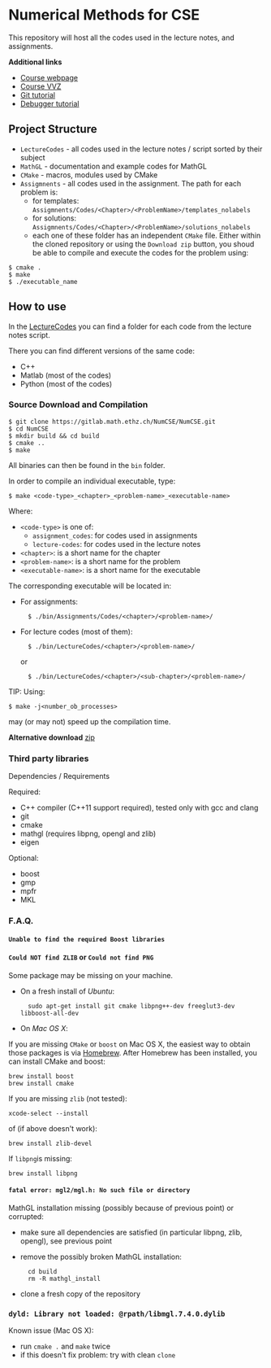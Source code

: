 # Numerical Methods for CSE

This repository will host all the codes used in the lecture notes, and assignments.

**Additional links**

- [Course webpage](https://www.sam.math.ethz.ch/~grsam/HS16/NumCSE/)
- [Course VVZ](http://www.vvz.ethz.ch/Vorlesungsverzeichnis/lerneinheitPre.do?lerneinheitId=109126&semkez=2016W&lang=de)
- [Git tutorial](https://gitlab.math.ethz.ch/tille/gitlab-introduction/blob/master/git/README.md)
- [Debugger tutorial](https://gitlab.math.ethz.ch/tille/debugging-cpp-code-with-lldb)

## Project Structure

- `LectureCodes` - all codes used in the lecture notes / script sorted by their subject
- `MathGL` - documentation and example codes for MathGL
- `CMake` - macros, modules used by CMake
- `Assigmnents` - all codes used in the assignment. The path for each problem is:
    - for templates: `Assigmnents/Codes/<Chapter>/<ProblemName>/templates_nolabels`
    - for solutions: `Assigmnents/Codes/<Chapter>/<ProblemName>/solutions_nolabels`
    - each one of these folder has an independent `CMake` file. Either within the cloned repository
      or using the `Download zip` button, you shoud be able to compile and execute the 
      codes for the problem using:

```
$ cmake .
$ make
$ ./executable_name
```

## How to use

In the [LectureCodes](LectureCodes/) you can find a folder for each code from the lecture notes script.

There you can find different versions of the same code:

- C++
- Matlab (most of the codes)
- Python (most of the codes)

### Source Download and Compilation

	$ git clone https://gitlab.math.ethz.ch/NumCSE/NumCSE.git
	$ cd NumCSE
	$ mkdir build && cd build
	$ cmake ..
	$ make

All binaries can then be found in the `bin` folder.

In order to compile an individual executable, type:

    $ make <code-type>_<chapter>_<problem-name>_<executable-name>
    
Where:
- `<code-type>` is one of:
  - `assignment_codes`: for codes used in assignments
  - `lecture-codes`: for codes used in the lecture notes
- `<chapter>`: is a short name for the chapter
- `<problem-name>`: is a short name for the problem
- `<executable-name>`: is a short name for the executable
    
The corresponding executable will be located in:
- For assignments:


        $ ./bin/Assignments/Codes/<chapter>/<problem-name>/

- For lecture codes (most of them):

        $ ./bin/LectureCodes/<chapter>/<problem-name>/
        
    
    or
    
        $ ./bin/LectureCodes/<chapter>/<sub-chapter>/<problem-name>/

TIP: Using:

    $ make -j<number_ob_processes>
    
may (or may not) speed up the compilation time.

__Alternative download__ [zip](https://gitlab.math.ethz.ch/NumCSE/NumCSE/repository/archive.zip?ref=master)

### Third party libraries

Dependencies / Requirements

Required:
- C++ compiler (C++11 support required), tested only with gcc and clang
- git
- cmake
- mathgl (requires libpng, opengl and zlib)
- eigen

Optional:
- boost
- gmp
- mpfr
- MKL

### F.A.Q.

#### `Unable to find the required Boost libraries`
#### `Could NOT find ZLIB` or `Could not find PNG`

Some package may be missing on your machine.

- On a fresh install of *Ubuntu*:

        sudo apt-get install git cmake libpng++-dev freeglut3-dev libboost-all-dev
    
- On *Mac OS X*:

If you are missing `CMake` or `boost` on Mac OS X, the easiest way to obtain those packages is via [Homebrew](http://brew.sh/).
After Homebrew has been installed, you can install CMake and boost:

    brew install boost
    brew install cmake
    
If you are missing `zlib` (not tested):

    xcode-select --install

of (if above doesn't work):

    brew install zlib-devel
    
If `libpng`is missing:

    brew install libpng

#### `fatal error: mgl2/mgl.h: No such file or directory`

MathGL installation missing (possibly because of previous point) or corrupted:
- make sure all dependencies are satisfied (in particular libpng, zlib, opengl), see previous point
- remove the possibly broken MathGL installation:


        cd build
        rm -R mathgl_install

- clone a fresh copy of the repository

### `dyld: Library not loaded: @rpath/libmgl.7.4.0.dylib`

Known issue (Mac OS X):
- run `cmake .` and `make` twice
- if this doesn't fix problem: try with clean `clone`